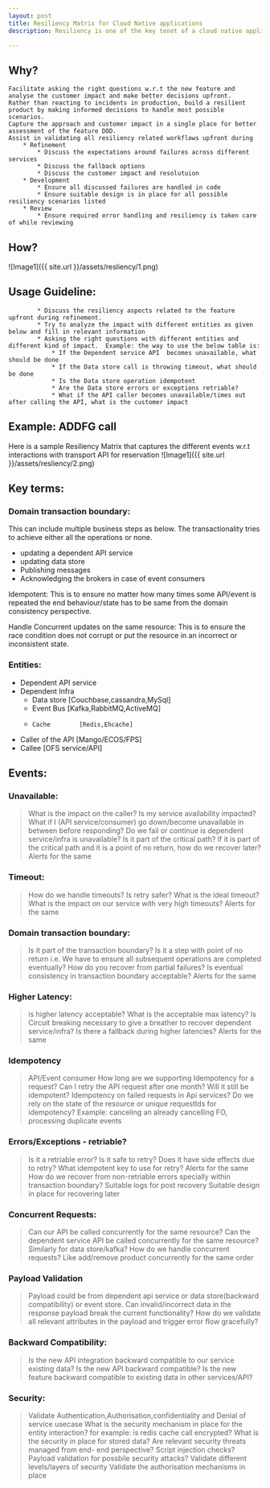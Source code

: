 ```yaml
---
layout: post
title: Resiliency Matrix for Cloud Native applications
description: Resiliency is one of the key tenet of a cloud native application. It is very much a necessity to be resilient to handle variety of failures.   This is an outcome of the lessons learnt while building the cloud native apps. This is an effort to put together some guidelines for capturing resiliency elements into features upfront during the development cycle. Something that would allow us to ask the right questions during the refinement and build cycle. We are already doing many items listed below, just wanted to streamline it and  make sure it is easier to use and enforce.

---
```


## Why?

    Facilitate asking the right questions w.r.t the new feature and analyse the customer impact and make better decisions upfront.
    Rather than reacting to incidents in production, build a resilient product by making informed decisions to handle most possible scenarios.
    Capture the approach and customer impact in a single place for better assessment of the feature DOD.
    Assist in validating all resiliency related workflows upfront during
        * Refinement
            * Discuss the expectations around failures across different services
            * Discuss the fallback options
            * Discuss the customer impact and resolutuion
        * Development
            * Ensure all discussed failures are handled in code
            * Ensure suitable design is in place for all possible resiliency scenarios listed
        * Review
            * Ensure required error handling and resiliency is taken care of while reviewing


## How?

![Image1]({{ site.url }}/assets/resliency/1.png)


## Usage Guideline:
            * Discuss the resiliency aspects related to the feature upfront during refinement.
            * Try to analyze the impact with different entities as given below and fill in relevant information
            * Asking the right questions with different entities and different kind of impact.  Example: the way to use the below table is:
                * If the Dependent service API  becomes unavailable, what should be done
                * If the Data store call is throwing timeout, what should be done
                * Is the Data store operation idempotent
                * Are the Data store errors or exceptions retriable?
                * What if the API caller becomes unavailable/times out after calling the API, what is the customer impact

## Example: ADDFG call
Here is a sample Resiliency Matrix that captures the different events w.r.t interactions with transport API for reservation
![Image1]({{ site.url }}/assets/resliency/2.png)


## Key terms:


### Domain transaction boundary:
This can include multiple business steps as below. The transactionality tries to achieve either all the operations or none.
* updating a dependent API service
* updating data store
* Publishing messages
* Acknowledging the brokers in case of event consumers


Idempotent: This is to ensure no matter how many times some API/event is repeated the end behaviour/state has to be same from the domain consistency perspective.

Handle Concurrent updates on the same resource: This is to ensure the race condition does not corrupt or put the resource in an incorrect or inconsistent state.


###  Entities:

  * Dependent API service
  * Dependent Infra
    *   Data store [Couchbase,cassandra,MySql]
    *   Event Bus   [Kafka,RabbitMQ,ActiveMQ]
    *     Cache        [Redis,Ehcache]
  * Caller of the API [Mango/ECOS/FPS]
  * Callee [OFS service/API]

## Events:

###  Unavailable:

>   What is the impact on the caller? Is my service availability impacted?
    What if I (API service/consumer) go down/become unavailable in between before responding?
    Do we fail or continue is dependent service/infra is unavailable? Is it part of the critical path?
    If it is part of the critical path and it is a point of no return, how do we recover later?
    Alerts for the same

### Timeout:

>   How do we handle timeouts?
    Is retry safer?
    What is the ideal timeout?
    What is the impact on our service with very high timeouts?
    Alerts for the same


### Domain transaction boundary:

>   Is it part of the transaction boundary?
    Is it a step with point of no return i.e. We have to ensure all subsequent operations are completed eventually?
    How do you recover from partial failures?
    Is eventual consistency in transaction boundary acceptable?
    Alerts for the same



### Higher Latency:

>   is higher latency acceptable?
    What is the acceptable max latency?
    Is Circuit breaking necessary to give a breather to recover dependent service/infra?
    Is there a fallback during higher latencies?
    Alerts for the same


### Idempotency

>   API/Event consumer
    How long are we supporting Idempotency for a request? Can I retry the API request after one month? Will it still be idempotent?
    Idempotency on failed requests in Api services?
    Do we rely on the state of the resource or unique requestIds for idempotency? Example: canceling an already cancelling FO, processing duplicate events


### Errors/Exceptions - retriable?

>   Is it a retriable error?
    Is it safe to retry? Does it have side effects due to retry?
    What idempotent key to use for retry?
    Alerts for the same
    How do we recover from non-retriable errors specially within transaction boundary?
        Suitable logs for post recovery
        Suitable design in place for recovering later


### Concurrent Requests:

>   Can our API be called concurrently for the same resource?
    Can the dependent service API be called concurrently for the same resource?
    Similarly for data store/kafka?
    How do we handle concurrent requests? Like add/remove product concurrently for the same order


### Payload Validation

>   Payload could be from dependent api service or data store(backward compatibility) or event store.
    Can invalid/incorrect data in the response payload break the current functionality?
    How do we validate all relevant attributes in the payload and trigger error flow gracefully?


### Backward Compatibility:

>   Is the new API integration backward compatible to our service existing data?
    Is the new API backward compatible?
    Is the new feature backward compatible to existing data in other services/API?


### Security:

>   Validate Authentication,Authorisation,confidentiality and Denial of service usecase
    What is the security mechanism in place for the entity interaction? for example: is redis cache call encrypted?
    What is the security in place for stored data?
    Are relevant security threats managed from end- end perspective?
        Script injection checks?
        Payload validation for possbile security attacks?
    Validate different levels/layers of security
    Validate the authorisation mechanisms in place

